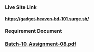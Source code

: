 ### Live Site Link
#### https://gadget-heaven-bd-101.surge.sh/

### Requirement Document
### [Batch-10_Assignment-08.pdf](https://github.com/ProgrammingHero1/B10-A8-gadget-heaven/blob/main/Batch-10_Assignment-08.pdf)

